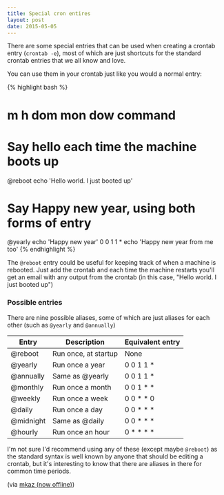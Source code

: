 ```yaml
---
title: Special cron entires
layout: post
date: 2015-05-05
---
```


There are some special entries that can be used when creating a crontab entry (`crontab -e`), most of which are just shortcuts for the standard crontab entries that we all know and love.

You can use them in your crontab just like you would a normal entry:

{% highlight bash %}
# m h dom mon dow  command

# Say hello each time the machine boots up
@reboot echo 'Hello world. I just booted up'

# Say Happy new year, using both forms of entry
@yearly echo 'Happy new year'
0 0 1 1 * echo 'Happy new year from me too'
{% endhighlight %}

The `@reboot` entry could be useful for keeping track of when a machine is rebooted. Just add the crontab and each time the machine restarts you'll get an email with any output from the crontab (in this case, "Hello world. I just booted up")

### Possible entries

There are nine possible aliases, some of which are just aliases for each other (such as `@yearly` and `@annually`)

| Entry     | Description          | Equivalent entry |
|-----------|----------------------|------------------|
| @reboot   | Run once, at startup | None             |
| @yearly   | Run once a year      | 0 0 1 1 *        |
| @annually | Same as @yearly      | 0 0 1 1 *        |
| @monthly  | Run once a month     | 0 0 1 * *        |
| @weekly   | Run once a week      | 0 0 * * 0        |
| @daily    | Run once a day       | 0 0 * * *        |
| @midnight | Same as @daily       | 0 0 * * *        |
| @hourly   | Run once an hour     | 0 * * * *        |

I'm not sure I'd recommend using any of these (except maybe `@reboot`) as the standard syntax is well known by anyone that should be editing a crontab, but it's interesting to know that there are aliases in there for common time periods.


(via [mkaz (now offline)](https://mkaz.com/2006/05/29/unix-crontab/))
